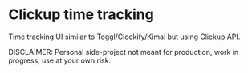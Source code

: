 # Clickup time tracking

Time tracking UI similar to Toggl/Clockify/Kimai but using Clickup API.

DISCLAIMER: Personal side-project not meant for production, work in progress, use at your own risk.
